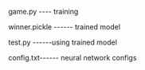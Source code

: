 game.py ---- training

winner.pickle ------ trained model

test.py ------using trained model

config.txt------ neural network configs

